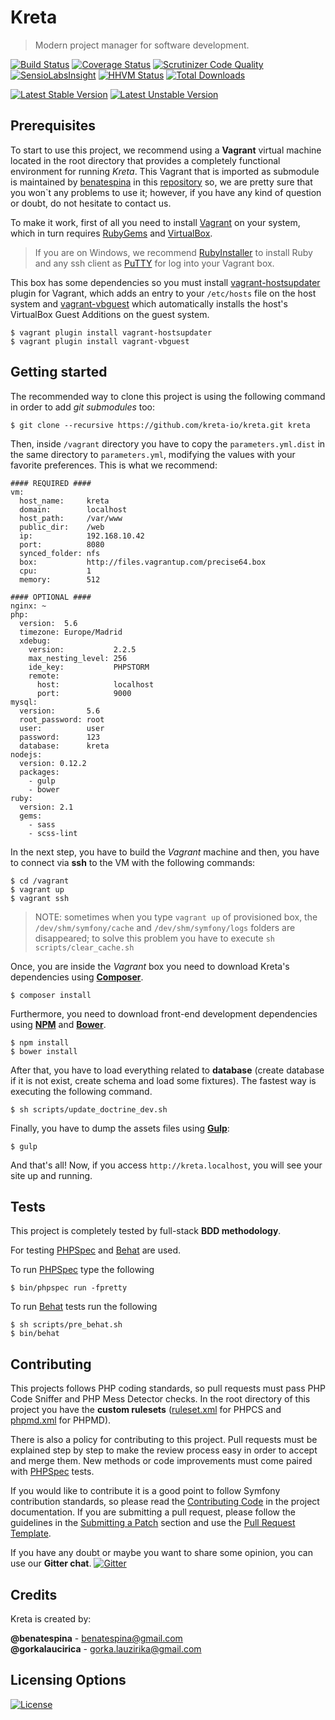 # Kreta
> Modern project manager for software development.

[![Build Status](https://travis-ci.org/kreta-io/kreta.svg?branch=master)](https://travis-ci.org/kreta-io/kreta)
[![Coverage Status](https://img.shields.io/coveralls/kreta-io/kreta.svg)](https://coveralls.io/r/kreta-io/kreta)
[![Scrutinizer Code Quality](https://scrutinizer-ci.com/g/kreta-io/kreta/badges/quality-score.png?b=master)](https://scrutinizer-ci.com/g/kreta-io/kreta/?branch=master)
[![SensioLabsInsight](https://insight.sensiolabs.com/projects/c744caca-06bb-4b7f-9e0d-96282f4e8469/mini.png)](https://insight.sensiolabs.com/projects/c744caca-06bb-4b7f-9e0d-96282f4e8469)
[![HHVM Status](http://hhvm.h4cc.de/badge/kreta/kreta.svg)](http://hhvm.h4cc.de/package/kreta/kreta)
[![Total Downloads](https://poser.pugx.org/kreta/kreta/downloads)](https://packagist.org/packages/kreta/kreta)

[![Latest Stable Version](https://poser.pugx.org/kreta/kreta/v/stable.svg)](https://packagist.org/packages/kreta/kreta)
[![Latest Unstable Version](https://poser.pugx.org/kreta/kreta/v/unstable.svg)](https://packagist.org/packages/kreta/kreta)

Prerequisites
-------------
To start to use this project, we recommend using a **Vagrant** virtual machine located in the root directory that provides a completely functional environment for running *Kreta*. This Vagrant that is imported as submodule is maintained by [benatespina](https://github.com/benatespina) in this [repository](https://github.com/benatespina/ansible-vagrant) so, we are pretty sure that you won`t any problems to use it; however, if you have any kind of question or doubt, do not hesitate to contact us.

To make it work, first of all you need to install [Vagrant](http://docs.vagrantup.com/v2/installation/index.html) on your system, which in turn requires [RubyGems](https://rubygems.org/pages/download) and [VirtualBox](https://www.virtualbox.org/wiki/Downloads).

>  If you are on Windows, we recommend [RubyInstaller](http://rubyinstaller.org/) to install Ruby and any ssh client as [PuTTY](http://www.chiark.greenend.org.uk/~sgtatham/putty/download.html) for log into your Vagrant box.

This box has some dependencies so you must install [vagrant-hostsupdater](https://github.com/cogitatio/vagrant-hostsupdater) plugin for Vagrant, which adds an entry to your `/etc/hosts` file on the host system and [vagrant-vbguest](https://github.com/dotless-de/vagrant-vbguest) which automatically installs the host's VirtualBox Guest Additions on the guest system.
```
$ vagrant plugin install vagrant-hostsupdater
$ vagrant plugin install vagrant-vbguest
```

Getting started
---------------

The recommended way to clone this project is using the following command in order to add *git submodules* too:

    $ git clone --recursive https://github.com/kreta-io/kreta.git kreta

Then, inside `/vagrant` directory you have to copy the `parameters.yml.dist` in the same directory to `parameters.yml`, modifying the values with your favorite preferences. This is what we recommend:

```
#### REQUIRED ####
vm:
  host_name:     kreta
  domain:        localhost
  host_path:     /var/www
  public_dir:    /web
  ip:            192.168.10.42
  port:          8080
  synced_folder: nfs
  box:           http://files.vagrantup.com/precise64.box
  cpu:           1
  memory:        512

#### OPTIONAL ####
nginx: ~
php:
  version:  5.6
  timezone: Europe/Madrid
  xdebug:
    version:           2.2.5
    max_nesting_level: 256
    ide_key:           PHPSTORM
    remote:
      host:            localhost
      port:            9000
mysql:
  version:       5.6
  root_password: root
  user:          user
  password:      123
  database:      kreta
nodejs:
  version: 0.12.2
  packages:
    - gulp
    - bower
ruby:
  version: 2.1
  gems:
    - sass
    - scss-lint
```

In the next step, you have to build the *Vagrant* machine and then, you have to connect via **ssh** to the VM with the
following commands:

    $ cd /vagrant
    $ vagrant up
    $ vagrant ssh

> NOTE: sometimes when you type `vagrant up` of provisioned box, the `/dev/shm/symfony/cache` and `/dev/shm/symfony/logs`
folders are disappeared; to solve this problem you have to execute `sh scripts/clear_cache.sh`

Once, you are inside the *Vagrant* box you need to download Kreta's dependencies using **[Composer][6]**.

    $ composer install
    
Furthermore, you need to download front-end development dependencies using **[NPM][7]** and **[Bower][8]**.
    
    $ npm install
    $ bower install

After that, you have to load everything related to **database** (create database if it is not exist, create schema and load some fixtures). The fastest way is executing the following command.

    $ sh scripts/update_doctrine_dev.sh

Finally, you have to dump the assets files using **[Gulp][9]**:

    $ gulp

And that's all! Now, if you access `http://kreta.localhost`, you will see your site up and running.

Tests
-----
This project is completely tested by full-stack **BDD methodology**.

For testing [PHPSpec][1] and [Behat][5] are used.

To run [PHPSpec][1] type the following

    $ bin/phpspec run -fpretty

To run [Behat][5] tests run the following

    $ sh scripts/pre_behat.sh
    $ bin/behat

Contributing
------------

This projects follows PHP coding standards, so pull requests must pass PHP Code Sniffer and PHP Mess Detector
checks. In the root directory of this project you have the **custom rulesets** ([ruleset.xml]() for PHPCS and
[phpmd.xml]() for PHPMD).

There is also a policy for contributing to this project. Pull requests must
be explained step by step to make the review process easy in order to
accept and merge them. New methods or code improvements must come paired with [PHPSpec][1] tests.

If you would like to contribute it is a good point to follow Symfony contribution standards,
so please read the [Contributing Code][2] in the project
documentation. If you are submitting a pull request, please follow the guidelines
in the [Submitting a Patch][3] section and use the [Pull Request Template][4].

If you have any doubt or maybe you want to share some opinion, you can use our **Gitter chat**.
[![Gitter](https://badges.gitter.im/Join%20Chat.svg)](https://gitter.im/kreta-io/kreta?utm_source=badge&utm_medium=badge&utm_campaign=pr-badge&utm_content=badge)

[1]: http://www.phpspec.net/
[2]: http://symfony.com/doc/current/contributing/code/index.html
[3]: http://symfony.com/doc/current/contributing/code/patches.html#check-list
[4]: http://symfony.com/doc/current/contributing/code/patches.html#make-a-pull-request
[5]: http://behat.org
[6]: http://getcomposer.org/download
[7]: https://www.npmjs.com/
[8]: http://bower.io/
[9]: http://gulpjs.com/

Credits
-------
Kreta is created by:
>
**@benatespina** - [benatespina@gmail.com](mailto:benatespina@gmail.com)<br/>
**@gorkalaucirica** - [gorka.lauzirika@gmail.com](mailto:gorka.lauzirika@gmail.com)

Licensing Options
-----------------
[![License](https://poser.pugx.org/kreta/kreta/license.svg)](https://github.com/kreta-io/kreta/blob/master/LICENSE.md)
